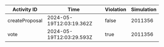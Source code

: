 | Activity ID | Time | Violation | Simulation |
| --- | --- | --- | --- |
| createProposal | 2024-05-19T12:03:19.362Z | false | 2011356 |
| vote | 2024-05-19T12:03:29.593Z | true | 2011356 |